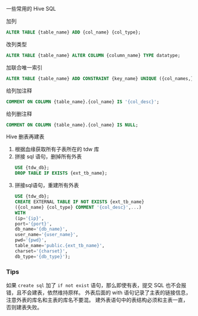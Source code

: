 一些常用的 Hive SQL

加列
```sql
ALTER TABLE {table_name} ADD {col_name} {col_type};
```

改列类型
```sql
ALTER TABLE {table_name} ALTER COLUMN {column_name} TYPE datatype;
```

加联合唯一索引
```sql
ALTER TABLE {table_name} ADD CONSTRAINT {key_name} UNIQUE ({col_names,});
```

给列加注释
```sql
COMMENT ON COLUMN {table_name}.{col_name} IS '{col_desc}';
```

给列删注释
```sql
COMMENT ON COLUMN {table_name}.{col_name} IS NULL;
```

Hive 删表再建表

1. 根据血缘获取所有子表所在的 tdw 库
2. 拼接 sql 语句，删掉所有外表
    ```sql
    USE {tdw_db};
    DROP TABLE IF EXISTS {ext_tb_name};
    ```
3. 拼接sql语句，重建所有外表
    ```sql
    USE {tdw_db};
    CREATE EXTERNAL TABLE IF NOT EXISTS {ext_tb_name}
    ({col_name} {col_type} COMMENT '{col_desc}',...)
    WITH
    (ip='{ip}',
    port='{port}',
    db_name='{db_name}',
    user_name='{user_name}',
    pwd='{pwd}',
    table_name='public.{ext_tb_name}',
    charset='{charset}',
    db_type='{db_type}');
    ```

### Tips

如果 `create sql` 加了 `if not exist` 语句，那么即使有表，提交 SQL 也不会报错，且不会建表，依然维持原样。
外表后面的 with 语句记录了主表的链接信息，注意外表的库名和主表的库名不要混。
建外表语句中的表结构必须和主表一直，否则建表失败。

